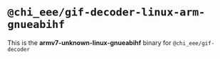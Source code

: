 # `@chi_eee/gif-decoder-linux-arm-gnueabihf`

This is the **armv7-unknown-linux-gnueabihf** binary for `@chi_eee/gif-decoder`
